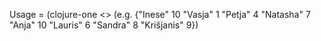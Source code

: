 Usage = (clojure-one <<map>> (e.g. {"Inese" 10 "Vasja" 1 "Petja" 4 "Natasha" 7
         "Anja" 10 "Lauris" 6 "Sandra" 8 "Krišjanis" 9})
